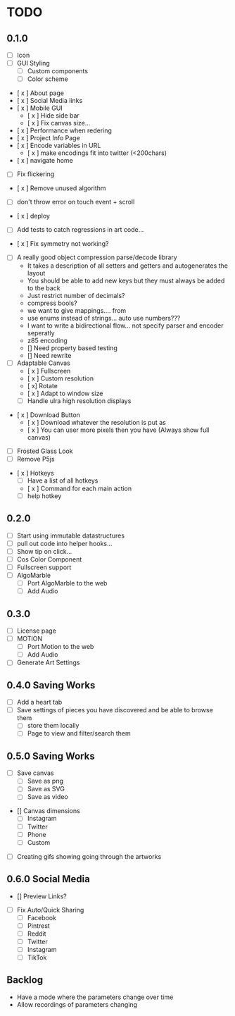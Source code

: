 # TODO

## 0.1.0

- [ ] Icon
- [ ] GUI Styling
  - [ ] Custom components
  - [ ] Color scheme
- [ x ] About page
- [ x ] Social Media links
- [ x ] Mobile GUI
  - [ x ] Hide side bar
  - [ x ] Fix canvas size...
- [ x ] Performance when redering
- [ x ] Project Info Page
- [ x ] Encode variables in URL
  - [ x ] make encodings fit into twitter (<200chars)
- [ x ] navigate home
- [ ] Fix flickering
- [ x ] Remove unused algorithm
- [ ] don't throw error on touch event + scroll
- [ x ] deploy
- [ ] Add tests to catch regressions in art code...
- [ x ] Fix symmetry not working?
- [ ] A really good object compression parse/decode library
  - It takes a description of all setters and getters and autogenerates the layout
  - You should be able to add new keys but they must always be added to the back
  - Just restrict number of decimals?
  - compress bools?
  - we want to give mappings.... from
  - use enums instead of strings... auto use numbers???
  - I want to write a bidirectional flow... not specify parser and encoder seperatly
  - z85 encoding
  - [] Need property based testing
  - [] Need rewrite
- [ ] Adaptable Canvas
  - [ x ] Fullscreen
  - [ x ] Custom resolution
  - [ x] Rotate
  - [ x ] Adapt to window size
  - [ ] Handle ulra high resolution displays
- [ x ] Download Button
  - [ x ] Download whatever the resolution is put as
  - [ x ] You can user more pixels then you have (Always show full canvas)
- [ ] Frosted Glass Look
- [ ] Remove P5js
- [ x ] Hotkeys
  - [ ] Have a list of all hotkeys
  - [ x ] Command for each main action
  - [ ] help hotkey

## 0.2.0

- [ ] Start using immutable datastructures
- [ ] pull out code into helper hooks...
- [ ] Show tip on click...
- [ ] Cos Color Component
- [ ] Fullscreen support
- [ ] AlgoMarble
  - [ ] Port AlgoMarble to the web
  - [ ] Add Audio

## 0.3.0

- [ ] License page
- [ ] MOTION
  - [ ] Port Motion to the web
  - [ ] Add Audio
- [ ] Generate Art Settings

## 0.4.0 Saving Works

- [ ] Add a heart tab
- [ ] Save settings of pieces you have discovered and be able to browse them
  - [ ] store them locally
  - [ ] Page to view and filter/search them

## 0.5.0 Saving Works

- [ ] Save canvas
  - [ ] Save as png
  - [ ] Save as SVG
  - [ ] Save as video
- [] Canvas dimensions
  - [ ] Instagram
  - [ ] Twitter
  - [ ] Phone
  - [ ] Custom
- [ ] Creating gifs showing going through the artworks

## 0.6.0 Social Media

- [] Preview Links?
- [ ] Fix Auto/Quick Sharing
  - [ ] Facebook
  - [ ] Pintrest
  - [ ] Reddit
  - [ ] Twitter
  - [ ] Instagram
  - [ ] TikTok

## Backlog

- Have a mode where the parameters change over time
- Allow recordings of parameters changing
